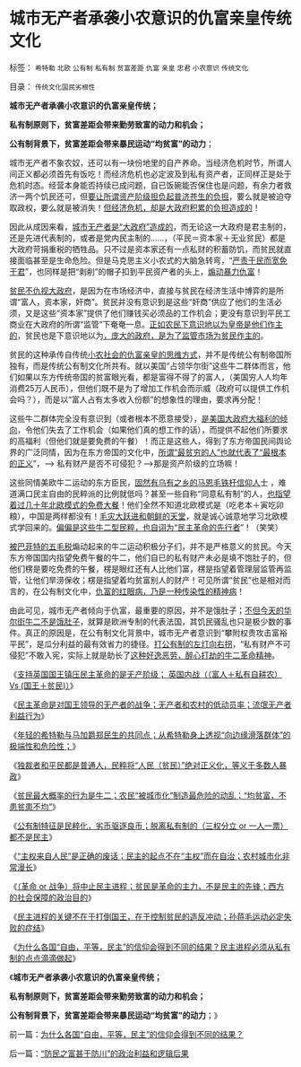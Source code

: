 # 城市无产者承袭小农意识的仇富亲皇传统文化

标签： `希特勒` `北欧` `公有制` `私有制` `贫富差距` `仇富` `亲皇` `忠君` `小农意识` `传统文化` 

目录： `传统文化国民劣根性`

**城市无产者承袭小农意识的仇富亲皇传统；**

**私有制原则下，贫富差距会带来勤劳致富的动力和机会；**

**公有制背景下，贫富差距会带来暴民运动“均贫富”的动力**；



城市无产者不象农奴，还可以有一块份地里的自产养命。当经济危机时节，所谓人间正义都必须首先有饭吃！而经济危机也必定波及到私有资产者，正同样正是处于危机时态。经营本身能否持续已成问题，自已饭碗能否保住也是问题，有余力者救济一两个饥民还可，但[要让所谓资产阶级担负起普济苍生的负担](../../../2008/5/23/赈灾和灾区重建，是政府的责任.md)，要么就是被迫夺取政权，要么就是被消失！[但经济危机，却是大政府积累的负担造成的](../../../2009/8/2/行政监管无法减少腐败，无法控制特权最大化定律.md)！

因此从成因来看，[城市无产者是“大政府”造成的](../../../2011/5/3/内战将与“小政府进程”背道而驰.md)，而无论这一大政府是君主制的，还是先进代表制的，或者是党内民主制的……，（平民＝资本家＋无业贫民）都是大政府苛捐重税的牺牲品。只不过是资本家还有一点私财的积蓄防饥，而贫民就直接面临甚至是生命危险。但是马克思主义小农式的大脑急转弯，“[严责于民而宽免于君](../../../2009/3/25/中国式诡辩：道德祭坛上忠君的义务.md)”，也同样是把“剥削”的帽子扣到平民资产者的头上，[煽动暴力仇富](../../../2011/11/21/英国革命中的农村和流氓无产者立场.md)！

[贫民不仇视大政府](../../../2011/11/17/贵族蔑视平民，富人鄙视穷人.md)，是因为在市场经济中，直接与贫民在经济生活中博弈的是所谓“富人，资本家，奸商”。贫民并没有意识到是这些“奸商”供应了他们的生活必须，又是这些“资本家”提供了他们赚钱买必须品的工作机会；更没有意识到平民工商业在大政府的所谓“监管”下奄奄一息。[正如农民下意识地以为皇帝是他们作主的](../../../2011/11/11/文革传统源远流长，和农民起义.md)，贫民也是下意识地以为[，庞大的政府，是为了监管市场为贫民作主的](../../../2011/12/1/小政府＝消费者依法诉讼取代“监管”.md)。

贫民的这种承传自传统[小农社会的仇富亲皇的思维方式](../../../2011/11/11/很多贫民还是认毛主席的.md)，并不是传统公有制帝国所独有，而是传统公有制文化所共有。就以美国“占领华尔街”这些牛二群体而言，他们如果以东方传统帝国的贫富眼光看，都是富得不得了的富人，（美国穷人人均年消费25万人民币），但他们既不是为了增加工作机会而示威（政府可以提供工作机会吗？），而是以“富人占有太多收入份额”的想象性的理由，要求再分配！

这些牛二群体完全没有意识到（或者根本不愿意接受），[是美国大政府大福利的倾向](../../../2009/7/30/中美养老金保障在财政上的破产.md)，令他们失去了工作机会（如果他们真的想工作的话），而提供不起他们所要求的高福利（但他们就是要免费的午餐）！而正是这些人，得到了东方帝国民间舆论界的广泛同情，因为在东方帝国的文化中，[所谓“最贫穷的人”也就代表了“最根本的正义](../../../2011/12/1/后发劣势的N个陷阱；人民群众不是正义的象征.md)”，——>
私有财产是否不可侵犯？——>那是资产阶级的立场嘛！

这些同情美欧牛二运动的东方臣民，[固然有乌有之乡的马恩毛铁杆信仰人](../../../2011/7/14/欣赏塔利班的中国传统文人.md)士
，难道满口民主自由的民粹派的比例就低吗？甚至一些自称“同意私有制”的人，[也指望着过几十年北欧模式的免费大餐](../../../2011/6/28/北欧模式不是经济学命题.md)！他们全然不知道北欧模式是（吃老本＋寅吃卯粮），中国是两样都没有！[毛灾大跃进和朝鲜的天堂](http://hi.baidu.com/darthchn/blog/item/30264b1e14ebd96df724e437.html)，就是诚心诚意地学习北欧模式学回来的。[偏偏是这些牛二型民粹，也自诩为“民主革命的先行者](../../../2010/5/14/唯恐天下不乱的革命家.md)”！（笑笑）

[被巴菲特的五毛税](../../../2011/10/18/No&nbsp;Private&nbsp;No&nbsp;tax！美国茶党和中国乌有之乡.md)煽动起来的牛二运动积极分子们，并不是严格意义的贫民。今天东方帝国国内指望免费午餐的牛二，他们自已的私有财产未必是填不饱肚子的，但他们楞是要吃免费的午餐，楞是眼红还有人比他们富，楞是指望着管理层监管再监管，让他们旱涝保收；楞是指望着均贫富别人的财产！可见所谓“贫民”也是相对而言的，在公有制文化中，[仇富的红眼病，乃是一种传染性的精神病](../../../2009/10/7/极左是一种传染性精神病.md)！

由此可见，城市无产者倾向于仇富，最重要的原因，并不是饿肚子；[不但今天的华尔街牛二不是饿肚子](../../../2011/10/18/No&nbsp;Private&nbsp;No&nbsp;tax！美国茶党和中国乌有之乡.md)，就算是欧洲专制的代表法国，其饥民骚乱也只是极少数的事件。真正的原因是，在公有制文化背景中，城市无产者意识到“攀附权贵攻击富裕平民”，是瓜分利益的最有效省力的捷径。[打公有制的左灯向右拐](../../../2011/11/3/“私有财产不可侵犯”应尽快入宪.md)，“私有财产不可侵犯”不敢入宪，实际上就是助长了[这种好逸恶劳，醉心打劫的牛二革命精神](../../../2011/10/17/占领大企业，占领福利局，占领华尔街.md)。

《[支持英国国王镇压民主革命的是无产阶级； 英国内战（（富人＋私有自耕农） Vs (国王＋贫民)）](../../../2011/12/2/英国内战（（富人＋私有自耕农）&nbsp;Vs&nbsp;(国王＋贫民)）.md)》

《[民主革命是对国王领导的无产者的战争；无产者和农村的低动员率；流氓无产者利益行为](../../../2011/12/2/流氓无产者甘当牛二的利益合理性.md)》

《[年轻的希特勒与马加爵郑民生的共同点；从希特勒身上透视“向边缘滑落群体”的极端性和危险性；](../../../2011/12/3/希特勒曾是一个好孩子,好士兵.md)》

《[独裁者和平民都是普通人，民粹将“人民（贫民）”绝对正义化，等义于多数人暴政](../../../2011/12/3/民粹者将贫民绝对正义化的传统意义.md)》

《[贫民最大概率的行为是牛二；农民“被城市化”制造最危险的动乱；“均贫富，不患贫患不均”](../../../2011/12/3/赤贫的农民“被城市化”制造最危险的动乱.md)》

《[公有制特征是民粹化，劣币驱逐良币；脱离私有制的（三权分立 or
一人一票）都不是民主](../../../2011/12/3/公有制特征是民粹化，劣币驱逐良币.md)》

《[“主权来自人民”是正确的废话；民主的起点不在“主权”而在自治；农村城市化非常漫长](../../../2011/12/4/“主权来自人民”是正确的废话.md)》

《[（革命 or
战争）将中止民主进程；贫民是革命的主力，不是民主的先锋；西方的社会保障的政治目的](../../../2011/12/4/（革命&nbsp;or&nbsp;战争）都将中止民主进程.md)》

《[民主进程的关键不在于打倒国王，在于控制贫民的造反冲动；孙蒋毛运动必定失败的症结](../../../2011/12/4/民主进程的关键在于消除贫民的造反冲动.md)》

《[为什么各国“自由，平等，民主”的信仰会得到不同的结果？民主进程必须从私有制的点点滴滴做起](../../../2011/12/4/为什么各国“自由，平等，民主”的信仰会得到不同的结果？.md)》

《**城市无产者承袭小农意识的仇富亲皇传统；**

**私有制原则下，贫富差距会带来勤劳致富的动力和机会；**

**公有制背景下，贫富差距会带来暴民运动“均贫富”的动力**；》

前一篇：[为什么各国“自由，平等，民主”的信仰会得到不同的结果？](../../../2011/12/4/为什么各国“自由，平等，民主”的信仰会得到不同的结果？.md)

后一篇：[“防民之富甚于防川”的政治利益和逻辑后果](../../../2011/12/5/“防民之富甚于防川”的政治利益和逻辑后果.md)